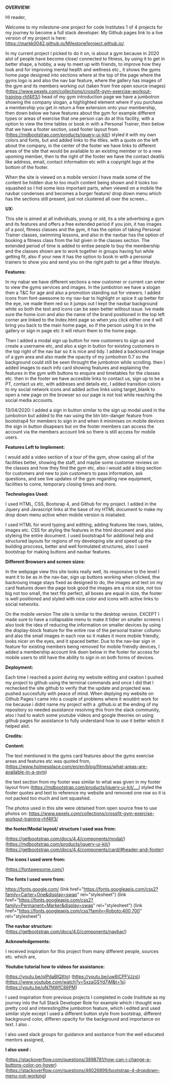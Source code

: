 **OVERVIEW:**

HI reader,

Welcome to my milestone-one project for code Institutes 1 of 4 projects for my journey to become a full stack developer.
My Github pages link to a live version of my project is here:
https://markk0042.github.io/Milestone1project.github.io/.

In my current project I picked to do it on, is about a gym because in 2020 alot of people have become close/ connected to fitness, by using it to get in better shape, a hobby, a way to meet up with friends, to improve how they look and for improving mental health and wellness etc., it shows the gyms home page designed into sections where at the top of the page where the gyms logo is and also the nav bar feature, where the gallery has images of the gym and its members working out (taken from free open source images)(https://www.pexels.com/collections/crossfit-gym-exercise-workout-training-rhf4lf3/) head of my gym introduction page we have a jumbotron showing the company slogan, a highlighted element where if you purchase a membership you get in return a free extension onto your membership, then down below we have features about the gym for example different types or areas of exercise that one person can do at this facility, with a option to view the time tables or book in with a Personal Trainer, then below that we have a footer section, used footer layout from (https://mdbootstrap.com/products/jquery-ui-kit/) styled it with my own colors and fonts, but and added links to the titles. with a quote on the left about the company, in the center of the footer we have links to different areas of the site that would be available to an existing member or to a new upoming member, then to the right of the footer we have the contact deatils like address, email, contact information etc with a copyright logo at the bottom of the footer.

When the site is viewed on a mobile version I have made some of the content be hidden due to too much content being shown and it looks too squashed so I hid some less important parts, when viewed on a mobile the navbar condenses and becomes a burger feature/ drop down menu which has the sections still present, just not clustered all over the screen...


**UX:**

This site is aimed at all individuals, young or old, its a site advertising a gym and its features and offers a free extended period if you join, it has images of a pool, fitness classes and the gym, it has the option of taking Personal Trainer classes, swimming lessons, and also in the navbar has the option of booking a fitness class from the list given in the classes section. The extended period of time is added to entise people to buy the membership and the classes shown are to work together in groups having fun while getting fit, also if your new it has the option to book in with a personal trainers to show you and send you on the right path to get a fitter lifestyle.

**Features:**

In my nabar we have different sections a new customer or current can enter to view the gyms services and images.
In the jumbotron we have a slogan then a T&C for age and also a promotion standing out for viewers. I added icons from font-awesome to my nav-bar to highlight or spice it up better for the eye, ive made them red so it jumps out I kept the navbar background white so both the text and icons can be seen better without issue. Ive made sure the home icon and also the name of the brand positioned in the top left corner are linked to the Index.html page so when you click either one it will bring you back to the main home page, so if the person using it is in the gallery or sign in page etc it will return them to the home page.

Then I added a modal sign up button for new customers to sign up and create a username etc, and also a sign in button for existing customers in the top right of the nav bar so it is nice and tidy.
I added a backround Image of a gym area and also made the opacity of my jumbotron 0.7 so the background could still be seen throught the jumbotron while scrolling.
then I added images to each info card showing features and explaining the features in the gym with buttons to enquire and timetables for the classes etc.
then in the footer we have accesible links to contact us, sign up to be a PT, contact us etc, with addreses and details etc, I added transition colors to my social network icons and added active links using target_blank to open a new page on the browser so our page is not lost while reaching the social media accounts. 

13/04/2020: I added a sign in button similar to the sign up modal used in the jumbotron but added to the nav using the btn btn-danger feature from bootstrap4 for members to sign in and when it minimises on mobile devices the sign in button disapears but on the footer members can access the account via the members account link so there is still access for mobile users.

**Features Left to Implement:**

I would add a video section of a tour of the gym, show casing all of the facilities better, showing the staff, and maybe some customer reviews on the classes and how they find the gym etc, also i would add a blog section for customers and new to join customers to pass information, ask questions, and see live updates of the gym regarding new equipment, facilities to come, temporary closing times and more.

**Technologies Used:**

I used HTML, CSS, Bootsrap 4, and Github for my project.
I added in the Jquery and Javascript links at the base of my HTML document to make my drop down menu active when mobile version is iniatiated.

I used HTML for word typing and editting, adding features like rows, tables, images etc.
CSS for atyling the features in the html document and also styleing the entire document.
I used bootstrap4 for additional help and structured layouts for regions of my developing site and speed up the building proccess, better and well formulated structures, also I used bootstrap for making buttons and navbar features.

**Different Browsers and screen sizes:**

In the webpage view this site looks really well, its responsive to the level I want it to be as in the nav-bar, sign up buttons working when clicked, thw backroung image stays fixed as designed to do, the images and text on my card features down the page look good the images are a nice size, not too big not too small, the text fits perfect, all boxes are equal in size, the footer is well positioned and styled with nice color and icons with active links to social networks.

On the mobile version 
The site is similar to the desktop version. EXCEPT I made sure to have a collapsable menu to make it tidier on smaller screens 
I also took the idea of reducing the information on smaller devices by using the display-block feature for the entire row of the personal trainer collumn and also the small images in each row so it makes it more mobile friendly, looks nicer on the eyes, and it spaced better. Due to the nav-bar sign in feature for existing members being removed for mobile friendly devices, I added a membership account link doen below in the footer for access for mobile users to still have the ability to sign in on both forms of devices.


**Deployment:**

Each time I reached a point during my website editing and ceation I pushed my project to github using the terminal commands and once I did that I rechecked the site github to verify that the update and projected was pushed succesfully with peace of mind. When deplying my website on Github Pages I came into a couple of problems where it wouldnt work for me because i didnt name my project with a .github.io at the ending of my repository so needed assistance resolving this from the slack community, also i had to watch some youtube videos and google theories on using github pages for assistance to fully understand how to use it better which it helped alot.

**Credits:**

**Content:**

The text mentioned in the gyms card features about the gyms exercise areas and features etc was quoted from,
(https://www.holmesplace.com/en/en/blog/fitness/what-areas-are-available-in-a-gym)

the text section from my footer was similar to what was given in my footer layout from
(https://mdbootstrap.com/products/jquery-ui-kit/....I styled the footer quotes and text to reference my website and removed one row so it is not packed too much and isnt squashed.

The photos used in this site were obtained from open source free to use photos on:
https://www.pexels.com/collections/crossfit-gym-exercise-workout-training-rhf4lf3/

**the footer/Modal layout/ structure I used was from:**

(https://getbootstrap.com/docs/4.4/components/modal/)
(https://mdbootstrap.com/products/jquery-ui-kit/)
(https://getbootstrap.com/docs/4.4/components/card/#header-and-footer)

**The icons I used were from:**

(https://fontawesome.com/)

**The fonts I used were from:**

https://fonts.google.com/
(link href="https://fonts.googleapis.com/css2?family=Carter+One&display=swap" rel="stylesheet")
(link href="https://fonts.googleapis.com/css2?family=Permanent+Marker&display=swap" rel="stylesheet")
(link href="https://fonts.googleapis.com/css?family=Roboto:400,700" rel="stylesheet")


**The navbar structure:**
(https://getbootstrap.com/docs/4.0/components/navbar/)


**Acknowledgements:**

I received inspiration for this project from many different people, sources etc. 
which are,

**Youtube tutorial how to videos for assistance:**

(https://youtu.be/qIPdaBIQXtg)
(https://youtu.be/uw6ICPFVJzs\)
(https://www.youtube.com/watch?v=5xzaGSYd7jM&t=1s)
(https://youtu.be/uN7NWfC86PM)

I used inspiration from previous projects I completed in code Insititute as my journey into the full Stack Developer Role
for example which i thought was pretty cool and interesting(the jumbotron feature, which i edited and used similar style except I used a different button style from bootstrap, different background color, differen opacity for the background and importance on text. I also .

I also used slack groups for guidance and assitance from the well educated mentors assigned,

**I also used :**

(https://stackoverflow.com/questions/3898781/how-can-i-change-a-buttons-color-on-hover)
 (https://stackoverflow.com/questions/46026899/bootstrap-4-dropdown-menu-not-working)

